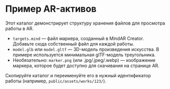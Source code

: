 # Пример AR-активов

Этот каталог демонстрирует структуру хранения файлов для просмотра работы в AR.

- `targets.mind` — файл маркера, созданный в MindAR Creator. Добавьте сюда собственный файл для каждой работы.
- `model.glb` или `model.gltf` — 3D-модель произведения искусства. В примере используется минимальная glTF-модель треугольника.
- Необязательно: `marker.png` (или .jpg/.jpeg/.webp) — изображение маркера, которое будет доступно для скачивания на странице AR.

Скопируйте каталог и переименуйте его в нужный идентификатор работы (например, `public/assets/works/123/`).
